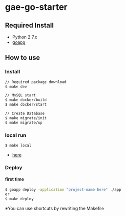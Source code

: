 # gae-go-starter

## Required Install 
- Python 2.7.x
- [goapp](https://cloud.google.com/appengine/docs/go/download)

## How to use

### Install

```bash
// Required package download
$ make dev

// MySQL start
$ make docker/build
$ make docker/start

// Create Database
$ make migrate/init 
$ make migrate/up 
```

### local run

```bash
$ make local
```

- [here](http://localhost:8080)

### Deploy

#### first time

```bash
$ goapp deploy -application "project-name here" ./app
or
$ make deploy
```

※You can use shortcuts by rewriting the Makefile
